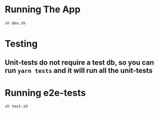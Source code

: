 # Running The App
```bash
sh dev.sh
```

# Testing
## Unit-tests do not require a test db, so you can run `yarn tests` and it will run all the unit-tests

# Running e2e-tests
```bash
sh test.sh
```